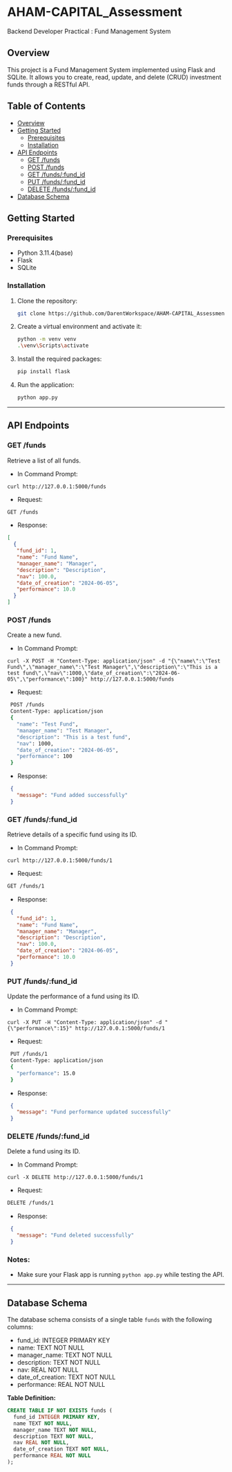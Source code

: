 # AHAM-CAPITAL_Assessment
 Backend Developer Practical : Fund Management System 

## Overview
This project is a Fund Management System implemented using Flask and SQLite. It allows you to create, read, update, and delete (CRUD) investment funds through a RESTful API.

## Table of Contents
- [Overview](#overview)
- [Getting Started](#getting-started)
  - [Prerequisites](#prerequisites)
  - [Installation](#installation)
- [API Endpoints](#api-endpoints)
  - [GET /funds](#get-funds)
  - [POST /funds](#post-funds)
  - [GET /funds/:fund_id](#get-fundsfund_id)
  - [PUT /funds/:fund_id](#put-fundsfund_id)
  - [DELETE /funds/:fund_id](#delete-fundsfund_id)
- [Database Schema](#database-schema)

## Getting Started

### Prerequisites
- Python 3.11.4(base)
- Flask
- SQLite

### Installation
1. Clone the repository:
   ```bash
   git clone https://github.com/DarentWorkspace/AHAM-CAPITAL_Assessment.git

2. Create a virtual environment and activate it:
   ```bash
   python -m venv venv
   .\venv\Scripts\activate

3. Install the required packages:
   ```bash
   pip install flask

4. Run the application:
   ```bash
   python app.py
---
## API Endpoints

### GET /funds
Retrieve a list of all funds.
   - In Command Prompt:
   ```curl
   curl http://127.0.0.1:5000/funds
   ```
   - Request:
   ```bash
   GET /funds
   ```
   - Response:
   ```json
   [
     {
      "fund_id": 1,
      "name": "Fund Name",
      "manager_name": "Manager",
      "description": "Description",
      "nav": 100.0,
      "date_of_creation": "2024-06-05",
      "performance": 10.0
     }
   ]
   ```

### POST /funds
Create a new fund.
   - In Command Prompt:
   ```curl
   curl -X POST -H "Content-Type: application/json" -d "{\"name\":\"Test Fund\",\"manager_name\":\"Test Manager\",\"description\":\"This is a test fund\",\"nav\":1000,\"date_of_creation\":\"2024-06-05\",\"performance\":100}" http://127.0.0.1:5000/funds
   ```
   - Request:
   ```bash
    POST /funds
    Content-Type: application/json
    {
      "name": "Test Fund",
      "manager_name": "Test Manager",
      "description": "This is a test fund",
      "nav": 1000,
      "date_of_creation": "2024-06-05",
      "performance": 100
    }
   ```
   - Response:
   ```json
    {
      "message": "Fund added successfully"
    }
   ```

### GET /funds/:fund_id
Retrieve details of a specific fund using its ID. 
   - In Command Prompt:
   ```curl
   curl http://127.0.0.1:5000/funds/1
   ```
   - Request:
   ```bash
   GET /funds/1
   ```
   - Response:
   ```json
    {
      "fund_id": 1,
      "name": "Fund Name",
      "manager_name": "Manager",
      "description": "Description",
      "nav": 100.0,
      "date_of_creation": "2024-06-05",
      "performance": 10.0
    }
   ```

### PUT /funds/:fund_id
Update the performance of a fund using its ID.
   - In Command Prompt:
   ```curl
   curl -X PUT -H "Content-Type: application/json" -d "{\"performance\":15}" http://127.0.0.1:5000/funds/1
   ```
   - Request:
   ```bash
    PUT /funds/1
    Content-Type: application/json
    {
      "performance": 15.0
    }
   ```
   - Response:
   ```json
    {
      "message": "Fund performance updated successfully"
    }
   ```

### DELETE /funds/:fund_id
Delete a fund using its ID.
   - In Command Prompt:
   ```curl
   curl -X DELETE http://127.0.0.1:5000/funds/1
   ```
   - Request:
   ```bash
   DELETE /funds/1
   ```
   - Response:
   ```json
    {
      "message": "Fund deleted successfully"
    }
   ```

### Notes: 
  - Make sure your Flask app is running `python app.py` while testing the API.
---
## Database Schema
The database schema consists of a single table `funds` with the following columns:
- fund_id: INTEGER PRIMARY KEY
- name: TEXT NOT NULL
- manager_name: TEXT NOT NULL
- description: TEXT NOT NULL
- nav: REAL NOT NULL
- date_of_creation: TEXT NOT NULL
- performance: REAL NOT NULL

**Table Definition:**
  ```sql
  CREATE TABLE IF NOT EXISTS funds (
    fund_id INTEGER PRIMARY KEY,
    name TEXT NOT NULL,
    manager_name TEXT NOT NULL,
    description TEXT NOT NULL,
    nav REAL NOT NULL,
    date_of_creation TEXT NOT NULL,
    performance REAL NOT NULL
  );
  ```


